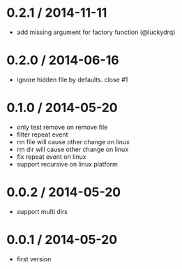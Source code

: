 
0.2.1 / 2014-11-11
==================

 * add missing argument for factory function (@luckydrq)

0.2.0 / 2014-06-16
==================

 * ignore hidden file by defaults. close #1

0.1.0 / 2014-05-20
==================

 * only test remove on remove file
 * filter repeat event
 * rm file will cause other change on linux
 * rm dir will cause other change on linux
 * fix repeat event on linux
 * support recursive on linux platform

0.0.2 / 2014-05-20
==================

 * support multi dirs

0.0.1 / 2014-05-20
==================

 * first version
